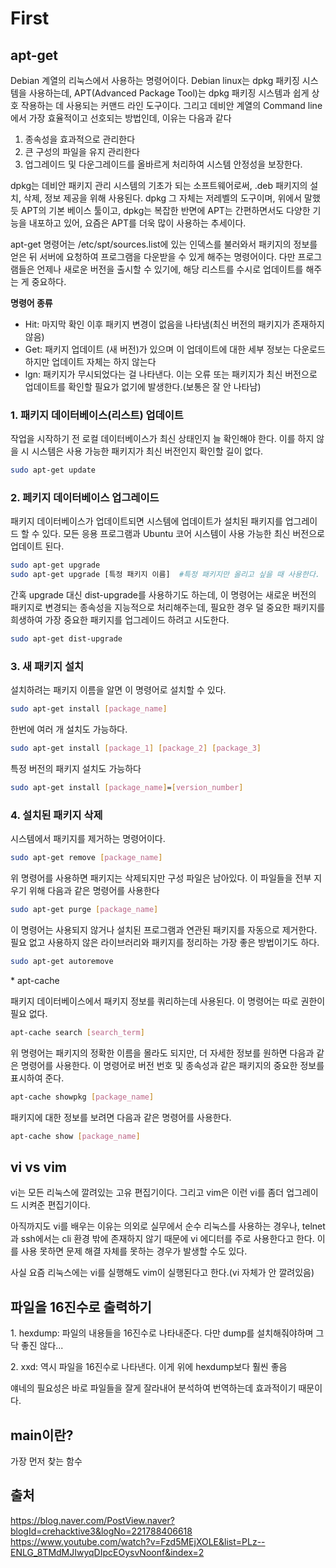 # First

## apt-get
<p>Debian 계열의 리눅스에서 사용하는 명령어이다. Debian linux는 dpkg 패키징 시스템을 사용하는데, APT(Advanced Package Tool)는 dpkg 패키징 시스템과 쉽게 상호 작용하는 데 사용되는 커맨드 라인 도구이다. 그리고 데비안 계열의 Command line에서 가장 효율적이고 선호되는 방법인데, 이유는 다음과 같다</p>

<ol>
    <li>종속성을 효과적으로 관리한다</li>
    <li>큰 구성의 파일을 유지 관리한다</li>
    <li>업그레이드 및 다운그레이드를 올바르게 처리하여 시스템 안정성을 보장한다.</p>
</ol>

<p>dpkg는 데비안 패키지 관리 시스템의 기초가 되는 소프트웨어로써, .deb 패키지의 설치, 삭제, 정보 제공을 위해 사용된다. dpkg 그 자체는 저레벨의 도구이며, 위에서 말했듯 APT의 기본 베이스 툴이고, dpkg는 복잡한 반면에 APT는 간편하면서도 다양한 기능을 내포하고 있어, 요즘은 APT를 더욱 많이 사용하는 추세이다.</p>

<p>apt-get 명령어는 /etc/spt/sources.list에 있는 인덱스를 불러와서 패키지의 정보를 얻은 뒤 서버에 요청하여 프로그램을 다운받을 수 있게 해주는 명령어이다. 다만 프로그램들은 언제나 새로운 버전을 출시할 수 있기에, 해당 리스트를 수시로 업데이트를 해주는 게 중요하다.</p>

<p><b>명령어 종류</b></p>

<ul>
    <li>Hit: 마지막 확인 이후 패키지 변경이 없음을 나타냄(최신 버전의 패키지가 존재하지 않음)</li>
    <li>Get: 패키지 업데이트 (새 버전)가 있으며 이 업데이트에 대한 세부 정보는 다운로드하지만 업데이트 자체는 하지 않는다</li>
    <li>lgn: 패키지가 무시되었다는 걸 나타낸다. 이는 오류 또는 패키지가 최신 버전으로 업데이트를 확인할 필요가 없기에 발생한다.(보통은 잘 안 나타남)</li>
</ul>

### 1. 패키지 데이터베이스(리스트) 업데이트
<p></p>
<P>작업을 시작하기 전 로컬 데이터베이스가 최신 상태인지 늘 확인해야 한다. 이를 하지 않을 시 시스템은 사용 가능한 패키지가 최신 버전인지 확인할 길이 없다.</p>

```sh
sudo apt-get update
```

### 2. 페키지 데이터베이스 업그레이드
<p></p>
<p>패키지 데이터베이스가 업데이트되면 시스템에 업데이트가 설치된 패키지를 업그레이드 할 수 있다. 모든 응용 프로그램과 Ubuntu 코어 시스템이 사용 가능한 최신 버전으로 업데이트 된다.

```sh
sudo apt-get upgrade
sudo apt-get upgrade [특정 패키지 이름]  #특정 패키지만 올리고 싶을 때 사용한다.
```

<p>간혹 upgrade 대신 dist-upgrade를 사용하기도 하는데, 이 명령어는 새로운 버전의 패키지로 변경되는 종속성을 지능적으로 처리해주는데, 필요한 경우 덜 중요한 패키지를 희생하여 가장 중요한 패키지를 업그레이드 하려고 시도한다.</p>

```sh
sudo apt-get dist-upgrade
```

### 3. 새 패키지 설치
<p></p>
<p>설치하려는 패키지 이름을 알면 이 명령어로 설치할 수 있다.</p>

```sh
sudo apt-get install [package_name]
```

<p>한번에 여러 개 설치도 가능하다.

```sh
sudo apt-get install [package_1] [package_2] [package_3]
```

<p>특정 버전의 패키지 설치도 가능하다

```sh
sudo apt-get install [package_name]=[version_number]
```

### 4. 설치된 패키지 삭제
<p></p>
<p>시스템에서 패키지를 제거하는 명령어이다.</p>

```sh
sudo apt-get remove [package_name]
```

<p>위 명령어를 사용하면 패키지는 삭제되지만 구성 파일은 남아있다. 이 파일들을 전부 지우기 위해 다음과 같은 명령어를 사용한다</p>

```sh
sudo apt-get purge [package_name]
```

<p>이 명령어는 사용되지 않거나 설치된 프로그램과 연관된 패키지를 자동으로 제거한다. 필요 없고 사용하지 않은 라이브러리와 패키지를 정리하는 가장 좋은 방법이기도 하다.</p>

```sh
sudo apt-get autoremove
```

<p>* apt-cache
<p>패키지 데이터베이스에서 패키지 정보를 쿼리하는데 사용된다. 이 명령어는 따로 권한이 필요 없다.</p>

```sh
apt-cache search [search_term]
```

<p>위 명령어는 패키지의 정확한 이름을 몰라도 되지만, 더 자세한 정보를 원하면 다음과 같은 명령어를 사용한다. 이 명령어로 버전 번호 및 종속성과 같은 패키지의 중요한 정보를 표시하여 준다.</p>

```sh
apt-cache showpkg [package_name]
```

<p>패키지에 대한 정보를 보려면 다음과 같은 명령어를 사용한다.</p>

```sh
apt-cache show [package_name]
```

## vi vs vim

<p>vi는 모든 리눅스에 깔려있는 고유 편집기이다. 그리고 vim은 이런 vi를 좀더 업그레이드 시켜준 편집기이다.</p>

<p>아직까지도 vi를 배우는 이유는 의외로 실무에서 순수 리눅스를 사용하는 경우나, telnet과 ssh에서는 cli 환경 밖에 존재하지 않기 때문에 vi 에디터를 주로 사용한다고 한다. 이를 사용 못하면 문제 해결 자체를 못하는 경우가 발생할 수도 있다.</p>

<p>사실 요즘 리눅스에는 vi를 실행해도 vim이 실행된다고 한다.(vi 자체가 안 깔려있음)</p>


## 파일을 16진수로 출력하기

<p> 1. hexdump: 파일의 내용들을 16진수로 나타내준다. 다만 dump를 설치해줘야하며 그닥 좋진 않다... </p>
<p> 2. xxd: 역시 파일을 16진수로 나타낸다. 이게 위에 hexdump보다 훨씬 좋음 </p>

<p> 얘네의 필요성은 바로 파일들을 잘게 잘라내어 분석하여 번역하는데 효과적이기 때문이다.</p>

## main이란?

<p> 가장 먼저 찾는 함수 </p>

## 출처
https://blog.naver.com/PostView.naver?blogId=crehacktive3&logNo=221788406618
<br>https://www.youtube.com/watch?v=Fzd5MEjXOLE&list=PLz--ENLG_8TMdMJIwyqDIpcEOysvNoonf&index=2